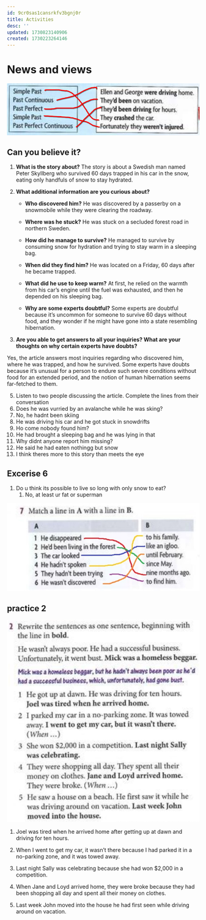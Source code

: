 ```yaml
---
id: 9cr0sas1cansrkfv3bgnj0r
title: Activities
desc: ''
updated: 1730823140906
created: 1730223264146
---
```

# News and views
![alt text](image-15.png)

## Can you believe it?
1. **What is the story about?**
The story is about a Swedish man named Peter Skyllberg who survived 60 days trapped in his car in the snow, eating only handfuls of snow to stay hydrated.

2. **What additional information are you curious about?**

   * **Who discovered him?**
     He was discovered by a passerby on a snowmobile while they were clearing the roadway.

   * **Where was he stuck?**
     He was stuck on a secluded forest road in northern Sweden.

   * **How did he manage to survive?**
     He managed to survive by consuming snow for hydration and trying to stay warm in a sleeping bag.

   * **When did they find him?**
     He was located on a Friday, 60 days after he became trapped.

   * **What did he use to keep warm?**
     At first, he relied on the warmth from his car’s engine until the fuel was exhausted, and then he depended on his sleeping bag.

   * **Why are some experts doubtful?**
     Some experts are doubtful because it’s uncommon for someone to survive 60 days without food, and they wonder if he might have gone into a state resembling hibernation.

3. **Are you able to get answers to all your inquiries? What are your thoughts on why certain experts have doubts?**

Yes, the article answers most inquiries regarding who discovered him, where he was trapped, and how he survived. Some experts have doubts because it’s unusual for a person to endure such severe conditions without food for an extended period, and the notion of human hibernation seems far-fetched to them.

5. Listen to two people discussing the article. Complete the lines from their conversation
  1. Does he was vurried by an avalanche while he was sking?
  2. No, he hadnt been skiing
  3. He was driving his car and he got stuck in snowdrifts
  4. Ho come nobody found him?
  5. He had brought a sleeping bag and he was lying in that
  6. Why didnt anyone report him missing?
  7. He said he had eaten nothingg but snow
  8. I think theres more to this story than meets the eye

## Excerise 6
1. Do u think its possible to live so long with only snow to eat?
   1. No, at least ur fat or superman

![alt text](image-17.png)

## practice 2
![alt text](image-18.png)
1. Joel was tired when he arrived home after getting up at dawn and driving for ten hours.

2. When I went to get my car, it wasn’t there because I had parked it in a no-parking zone, and it was towed away.

3. Last night Sally was celebrating because she had won $2,000 in a competition.

4. When Jane and Loyd arrived home, they were broke because they had been shopping all day and spent all their money on clothes.

5. Last week John moved into the house he had first seen while driving around on vacation.
